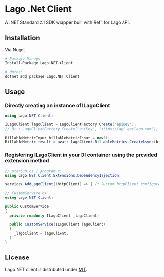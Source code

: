 # Lago .Net Client

A .NET Standard 2.1 SDK wrapper built with Refit for Lago API.

## Installation

Via Nuget

```sh
# Package Manager
Install-Package Lago.NET.Client

# dotnet
dotnet add package Lago.NET.Client
```

## Usage

### Directly creating an instance of ILagoClient

```csharp
using Lago.NET.Client;

ILagoClient lagoClient = LagoClientFactory.Create("apiKey");
// Or : LagoClientFactory.Create("apiKey", "https://api.getlago.com");

BillableMetricInput billableMetricInput = new();
BillableMetric result = await lagoClient.BillableMetrics.CreateAsync(billableMetricInput);
```

### Registering ILagoClient in your DI container using the provided extension method

```csharp
// startup.cs / program.cs
using Lago.NET.Client.Extensions.DependencyInjection;

services.AddLagoClient((httpClient) => { /* Custom httpClient configuration */}, "apiKey", "https://api.getlago.com" );
```

```csharp
// CustomService.cs
using Lago.NET.Client;

public CustomService
{
  private readonly ILagoClient _lagoClient;

  public CustomService(ILagoClient lagoClient)
  {
    _lagoClient = lagoClient;
  }
}
```

## License

Lago.NET client is distributed under [MIT](LICENSE).
